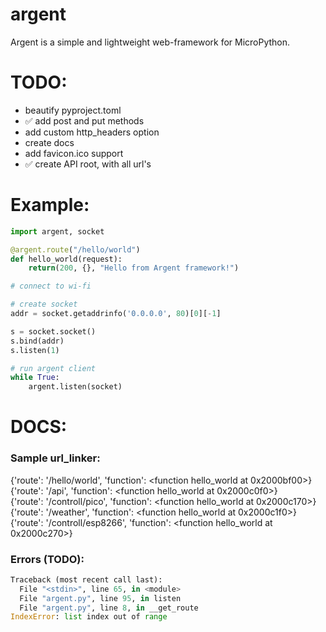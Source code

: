 # argent
Argent is a simple and lightweight web-framework for MicroPython.

# TODO:
- beautify pyproject.toml  
- ✅ add post and put methods  
- add custom http_headers option  
- create docs  
- add favicon.ico support  
- ✅ create API root, with all url's  


# Example:
```python
import argent, socket

@argent.route("/hello/world")
def hello_world(request):
    return(200, {}, "Hello from Argent framework!")

# connect to wi-fi

# create socket
addr = socket.getaddrinfo('0.0.0.0', 80)[0][-1]

s = socket.socket()
s.bind(addr)
s.listen(1)

# run argent client
while True:
    argent.listen(socket)
```
# DOCS:
### Sample url_linker:
  {'route': '/hello/world', 'function': <function hello_world at 0x2000bf00>}  
  {'route': '/api', 'function': <function hello_world at 0x2000c0f0>}  
  {'route': '/controll/pico', 'function': <function hello_world at 0x2000c170>}  
  {'route': '/weather', 'function': <function hello_world at 0x2000c1f0>}  
  {'route': '/controll/esp8266', 'function': <function hello_world at 0x2000c270>}  

### Errors (TODO):
```python
Traceback (most recent call last):
  File "<stdin>", line 65, in <module>
  File "argent.py", line 95, in listen
  File "argent.py", line 8, in __get_route
IndexError: list index out of range
```
